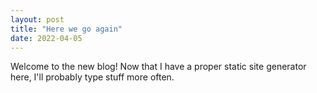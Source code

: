 ```yaml
---
layout: post
title: "Here we go again"
date: 2022-04-05
---
```


Welcome to the new blog! Now that I have a proper static site generator here, I'll probably type stuff more often.
